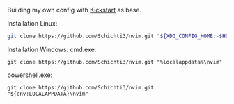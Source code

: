 Building my own config with [Kickstart](https://github.com/nvim-lua/kickstart.nvim) as base.

Installation Linux:
```sh
git clone https://github.com/Schichti3/nvim.git "${XDG_CONFIG_HOME:-$HOME/.config}"/nvim
```

Installation Windows:
cmd.exe:
```
git clone https://github.com/Schichti3/nvim.git "%localappdata%\nvim"
```
powershell.exe:
```
git clone https://github.com/Schichti3/nvim.git "${env:LOCALAPPDATA}\nvim"
```
